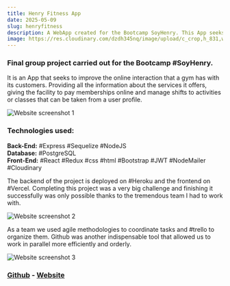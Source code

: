 ```yaml
---
title: Henry Fitness App
date: 2025-05-09
slug: henryfitness
description: A WebApp created for the Bootcamp SoyHenry. This App seeks to improve the online interaction that a gym has with its customers. (Broken Heroku Backend).
image: https://res.cloudinary.com/dzdh345nq/image/upload/c_crop,h_831,w_1400/v1663123854/git/Screenshot_4_ix133e.png
---
```


### Final group project carried out for the Bootcamp #SoyHenry.

It is an App that seeks to improve the online interaction that a gym has with its customers. Providing all the information about the services it offers, giving the facility to pay memberships online and manage shifts to activities or classes that can be taken from a user profile.

![Website screenshot 1](https://res.cloudinary.com/dzdh345nq/image/upload/c_crop,h_831,w_1400/v1663123854/git/Screenshot_4_ix133e.png "Website")

### Technologies used:

**Back-End:** #Express #Sequelize #NodeJS\
**Database:** #PostgreSQL\
**Front-End:** #React #Redux #css #html #Bootstrap #JWT #NodeMailer #Cloudinary

The backend of the project is deployed on #Heroku and the frontend on #Vercel. Completing this project was a very big challenge and finishing it successfully was only possible thanks to the tremendous team I had to work with.

![Website screenshot 2](https://res.cloudinary.com/dzdh345nq/image/upload/c_crop,h_922,w_1480/v1663123817/git/Screenshot_3_ytf7gc.png "Website")

As a team we used agile methodologies to coordinate tasks and #trello to organize them. Github was another indispensable tool that allowed us to work in parallel more efficiently and orderly.

![Website screenshot 3](https://res.cloudinary.com/dzdh345nq/image/upload/v1677717463/git/Screenshot_from_2023-03-01_21-37-07_zpzh0p.png "Website")


### [Github](https://github.com/CAROLMEJIA/DONDE_ENTRENO) - [Website](https://hfitness.vercel.app/)

